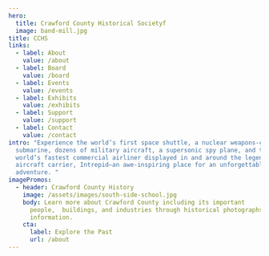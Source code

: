 ```yaml
---
hero:
  title: Crawford County Historical Societyf
  image: band-mill.jpg
title: CCHS
links:
  - label: About
    value: /about
  - label: Board
    value: /board
  - label: Events
    value: /events
  - label: Exhibits
    value: /exhibits
  - label: Support
    value: /support
  - label: Contact
    value: /contact
intro: "Experience the world’s first space shuttle, a nuclear weapons-carrying
  submarine, dozens of military aircraft, a supersonic spy plane, and the
  world’s fastest commercial airliner displayed in and around the legendary
  aircraft carrier, Intrepid—an awe-inspiring place for an unforgettable
  adventure. "
imagePromos:
  - header: Crawford County History
    image: /assets/images/south-side-school.jpg
    body: Learn more about Crawford County including its important
      people,  buildings, and industries through historical photographs and
      information.
    cta:
      label: Explore the Past
      url: /about
---
```

